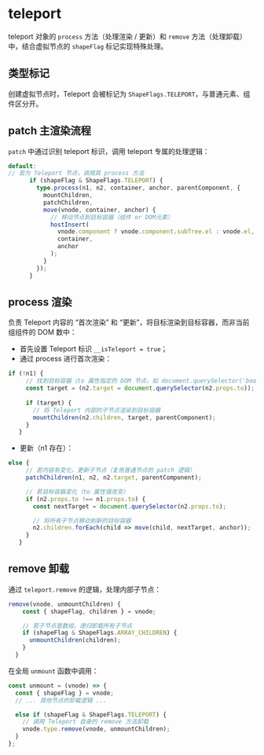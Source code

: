 # teleport
teleport 对象的 `process` 方法（处理渲染 / 更新）和 `remove` 方法（处理卸载）中，结合虚拟节点的 `shapeFlag` 标记实现特殊处理。

## 类型标记
创建虚拟节点时，Teleport 会被标记为 `ShapeFlags.TELEPORT`，与普通元素、组件区分开。

## patch 主渲染流程
`patch` 中通过识别 teleport 标识，调用 teleport 专属的处理逻辑：
```ts
default:
// 若为 Teleport 节点，调用其 process 方法
      if (shapeFlag & ShapeFlags.TELEPORT) {
        type.process(n1, n2, container, anchor, parentComponent, {
          mountChildren,
          patchChildren,
          move(vnode, container, anchor) {
            // 移动节点到目标容器（组件 or DOM元素）
            hostInsert(
              vnode.component ? vnode.component.subTree.el : vnode.el,
              container,
              anchor
            );
          }
        });
      }
```


## process 渲染
负责 Teleport 内容的 “首次渲染” 和 “更新”，将目标渲染到目标容器，而非当前组组件的 DOM 数中：  
 - 首先设置 Teleport 标识 `__isTeleport = true`；
 - 通过 process 进行首次渲染：
 ```ts
 if (!n1) {
      // 找到目标容器（to 属性指定的 DOM 节点，如 document.querySelector('body')）
      const target = (n2.target = document.querySelector(n2.props.to));
      
      if (target) {
        // 将 Teleport 内部的子节点渲染到目标容器
        mountChildren(n2.children, target, parentComponent);
      }
    } 
 ```
 - 更新（n1 存在）：
 ```ts
else {
      // 若内容有变化，更新子节点（复用普通节点的 patch 逻辑）
      patchChildren(n1, n2, n2.target, parentComponent);

      // 若目标容器变化（to 属性值改变）
      if (n2.props.to !== n1.props.to) {
        const nextTarget = document.querySelector(n2.props.to);

        // 将所有子节点移动到新的目标容器
        n2.children.forEach(child => move(child, nextTarget, anchor));
      }
    }
 ```

## remove 卸载
通过 `teleport.remove` 的逻辑，处理内部子节点：
```ts
remove(vnode, unmountChildren) {
    const { shapeFlag, children } = vnode;

    // 若子节点是数组，递归卸载所有子节点
    if (shapeFlag & ShapeFlags.ARRAY_CHILDREN) {
      unmountChildren(children);
    }
  }
```
在全局 `unmount` 函数中调用：
```ts
const unmount = (vnode) => {
  const { shapeFlag } = vnode;
  // ... 其他节点的卸载逻辑 ...

  else if (shapeFlag & ShapeFlags.TELEPORT) {
    // 调用 Teleport 自身的 remove 方法卸载
    vnode.type.remove(vnode, unmountChildren);
  }
};
```